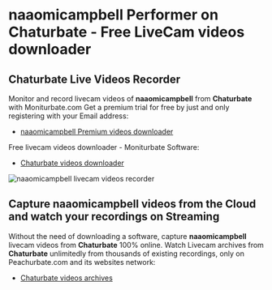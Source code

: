 # naaomicampbell Performer on Chaturbate - Free LiveCam videos downloader

## Chaturbate Live Videos Recorder

Monitor and record livecam videos of **naaomicampbell** from **Chaturbate** with Moniturbate.com
Get a premium trial for free by just and only registering with your Email address:
* [naaomicampbell Premium videos downloader](https://moniturbate.com/request-demo-licence-key.html)

Free livecam videos downloader - Moniturbate Software:
* [Chaturbate videos downloader](https://moniturbate.com/moniturbate-download-software.html)

![naaomicampbell livecam videos recorder](https://peachurnet.com/templates/moniturbate-software.png)


## Capture naaomicampbell videos from the Cloud and watch your recordings on Streaming

Without the need of downloading a software, capture **naaomicampbell** livecam videos from **Chaturbate** 100% online.
Watch Livecam archives from **Chaturbate** unlimitedly from thousands of existing recordings, only on Peachurbate.com and its websites network:
* [Chaturbate videos archives](https://peachurnet.com/)